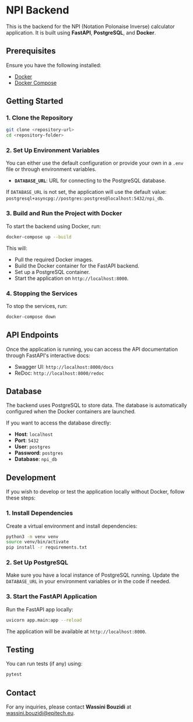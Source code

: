 # NPI Backend

This is the backend for the NPI (Notation Polonaise Inverse) calculator application. It is built using **FastAPI**, **PostgreSQL**, and **Docker**.

## Prerequisites

Ensure you have the following installed:

- [Docker](https://www.docker.com/)
- [Docker Compose](https://docs.docker.com/compose/)

## Getting Started

### 1. Clone the Repository

```bash
git clone <repository-url>
cd <repository-folder>
```

### 2. Set Up Environment Variables

You can either use the default configuration or provide your own in a `.env` file or through environment variables.

- **`DATABASE_URL`**: URL for connecting to the PostgreSQL database.

If `DATABASE_URL` is not set, the application will use the default value: `postgresql+asyncpg://postgres:postgres@localhost:5432/npi_db`.

### 3. Build and Run the Project with Docker

To start the backend using Docker, run:

```bash
docker-compose up --build
```

This will:

- Pull the required Docker images.
- Build the Docker container for the FastAPI backend.
- Set up a PostgreSQL container.
- Start the application on `http://localhost:8000`.

### 4. Stopping the Services

To stop the services, run:

```bash
docker-compose down
```

## API Endpoints

Once the application is running, you can access the API documentation through FastAPI's interactive docs:

- Swagger UI: `http://localhost:8000/docs`
- ReDoc: `http://localhost:8000/redoc`

## Database

The backend uses PostgreSQL to store data. The database is automatically configured when the Docker containers are launched.

If you want to access the database directly:

- **Host**: `localhost`
- **Port**: `5432`
- **User**: `postgres`
- **Password**: `postgres`
- **Database**: `npi_db`

## Development

If you wish to develop or test the application locally without Docker, follow these steps:

### 1. Install Dependencies

Create a virtual environment and install dependencies:

```bash
python3 -m venv venv
source venv/bin/activate
pip install -r requirements.txt
```

### 2. Set Up PostgreSQL

Make sure you have a local instance of PostgreSQL running. Update the `DATABASE_URL` in your environment variables or in the code if needed.

### 3. Start the FastAPI Application

Run the FastAPI app locally:

```bash
uvicorn app.main:app --reload
```

The application will be available at `http://localhost:8000`.

## Testing

You can run tests (if any) using:

```bash
pytest
```

## Contact

For any inquiries, please contact **Wassini Bouzidi** at [wassini.bouzidi@epitech.eu](mailto:wassini.bouzidi@epitech.eu).
